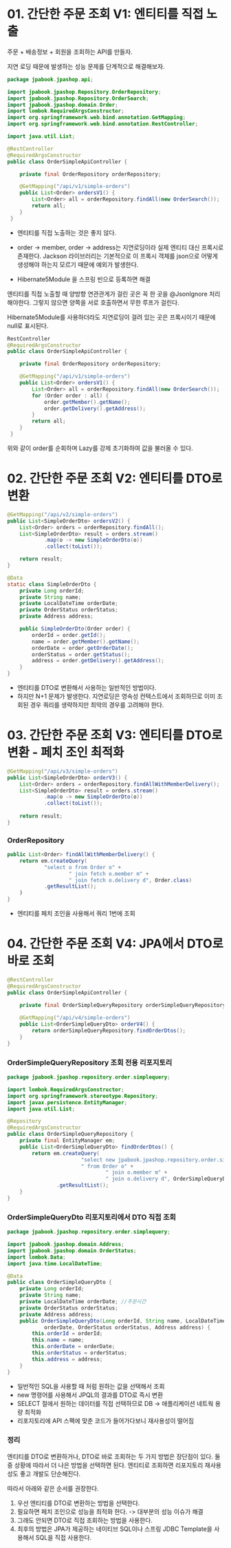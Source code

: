 # 01. 간단한 주문 조회 V1: 엔티티를 직접 노출

주문 + 배송정보 + 회원을 조회하는 API를 만들자.

지연 로딩 때문에 발생하는 성능 문제를 단계적으로 해결해보자.

``` java
package jpabook.jpashop.api;

import jpabook.jpashop.Repository.OrderRepository;
import jpabook.jpashop.Repository.OrderSearch;
import jpabook.jpashop.domain.Order;
import lombok.RequiredArgsConstructor;
import org.springframework.web.bind.annotation.GetMapping;
import org.springframework.web.bind.annotation.RestController;

import java.util.List;

@RestController
@RequiredArgsConstructor
public class OrderSimpleApiController {

    private final OrderRepository orderRepository;

    @GetMapping("/api/v1/simple-orders")
    public List<Order> ordersV1() {
        List<Order> all = orderRepository.findAll(new OrderSearch());
        return all;
    }
 }
```

* 엔티티를 직접 노출하는 것은 좋지 않다.
* order -> member, order -> address는 지연로딩이라 실제 엔티티 대신 프록시로 존재한다. Jackson 라이브러리는 기본적으로 이 프록시 객체를 json으로 어떻게 생성해야 하는지 모르기 때문에 예외가 발생한다.

* Hibernate5Module 을 스프링 빈으로 등록하면 해결



엔티티를 직접 노출할 때 양방향 연관관게가 걸린 곳은 꼭 한 곳을 @JsonIgnore 처리 해야한다. 그렇지 않으면 양쪽을 서로 호출하면서 무한 루프가 걸린다.



Hibernate5Module를 사용하더라도 지연로딩이 걸려 있는 곳은 프록시이기 때문에 null로 표시된다.

``` java
RestController
@RequiredArgsConstructor
public class OrderSimpleApiController {

    private final OrderRepository orderRepository;

    @GetMapping("/api/v1/simple-orders")
    public List<Order> ordersV1() {
        List<Order> all = orderRepository.findAll(new OrderSearch());
        for (Order order : all) {
            order.getMember().getName();
            order.getDelivery().getAddress();
        }
        return all;
    }
 }
```

위와 같이 order를 순회하며 Lazy를 강제 초기화하여 값을 불러올 수 있다.





# 02. 간단한 주문 조회 V2: 엔티티를 DTO로 변환

``` java
@GetMapping("/api/v2/simple-orders")
public List<SimpleOrderDto> ordersV2() {
    List<Order> orders = orderRepository.findAll();
    List<SimpleOrderDto> result = orders.stream()
            .map(o -> new SimpleOrderDto(o))
            .collect(toList());

    return result;
}

@Data
static class SimpleOrderDto {
    private Long orderId;
    private String name;
    private LocalDateTime orderDate;
    private OrderStatus orderStatus;
    private Address address;

    public SimpleOrderDto(Order order) {
        orderId = order.getId();
        name = order.getMember().getName();
        orderDate = order.getOrderDate();
        orderStatus = order.getStatus();
        address = order.getDelivery().getAddress();
    }
}
```

* 엔티티를 DTO로 변환해서 사용하는 일반적인 방법이다.
* 하지만 N+1 문제가 발생한다. 지연로딩은 영속성 컨텍스트에서 조회하므로 이미 조회된 경우 쿼리를 생략하지만 최악의 경우를 고려해야 한다.



# 03. 간단한 주문 조회 V3: 엔티티를 DTO로 변환 - 페치 조인 최적화

``` java
@GetMapping("/api/v3/simple-orders")
public List<SimpleOrderDto> orderV3() {
    List<Order> orders = orderRepository.findAllWithMemberDelivery();
    List<SimpleOrderDto> result = orders.stream()
            .map(o -> new SimpleOrderDto(o))
            .collect(toList());
    
    return result;
}
```

### OrderRepository

``` java
public List<Order> findAllWithMemberDelivery() {
    return em.createQuery(
            "select o from Order o" +
                    " join fetch o.member m" +
                    " join fetch o.delivery d", Order.class)
            .getResultList();
    )
}
```

* 엔티티를 페치 조인을 사용해서 쿼리 1번에 조회



# 04. 간단한 주문 조회 V4: JPA에서 DTO로 바로 조회

``` java
@RestController
@RequiredArgsConstructor
public class OrderSimpleApiController {

    private final OrderSimpleQueryRepository orderSimpleQueryRepository;
  
    @GetMapping("/api/v4/simple-orders")
    public List<OrderSimpleQueryDto> orderV4() {
        return orderSimpleQueryRepository.findOrderDtos();
    }
}
```



### OrderSimpleQueryRepository 조회 전용 리포지토리

``` java
package jpabook.jpashop.repository.order.simplequery;

import lombok.RequiredArgsConstructor;
import org.springframework.stereotype.Repository;
import javax.persistence.EntityManager;
import java.util.List;

@Repository
@RequiredArgsConstructor
public class OrderSimpleQueryRepository {
    private final EntityManager em;
    public List<OrderSimpleQueryDto> findOrderDtos() {
        return em.createQuery(
                        "select new jpabook.jpashop.repository.order.simplequery.OrderSimpleQueryDto(o.id, m.name, o.orderDate, o.status, d.address)" +
                        " from Order o" +
                                " join o.member m" +
                                " join o.delivery d", OrderSimpleQueryDto.class)
                .getResultList();
    }
}
```



### OrderSimpleQueryDto 리포지토리에서 DTO 직접 조회

``` java
package jpabook.jpashop.repository.order.simplequery;

import jpabook.jpashop.domain.Address;
import jpabook.jpashop.domain.OrderStatus;
import lombok.Data;
import java.time.LocalDateTime;

@Data
public class OrderSimpleQueryDto {
    private Long orderId;
    private String name;
    private LocalDateTime orderDate; //주문시간
    private OrderStatus orderStatus;
    private Address address;
    public OrderSimpleQueryDto(Long orderId, String name, LocalDateTime
            orderDate, OrderStatus orderStatus, Address address) {
        this.orderId = orderId;
        this.name = name;
        this.orderDate = orderDate;
        this.orderStatus = orderStatus;
        this.address = address;
    }
}
```

* 일반적인 SQL을 사용할 때 처럼 원하는 값을 선택해서 조회
* new 명령어를 사용해서 JPQL의 결과를 DTO로 즉시 변환
* SELECT 절에서 원하는 데이터를 직접 선택하므로 DB -> 애플리케이션 네트웍 용량 최적화
* 리포지토리에 API 스펙에 맞춘 코드가 들어가다보니 재사용성이 떨어짐



### 정리

엔티티를 DTO로 변환하거나, DTO로 바로 조회하는 두 가지 방법은 장단점이 있다. 둘 중 상황에 따라서 더 나은 방법을 선택하면 된다. 엔티티로 조회하면 리포지토리 재사용성도 좋고 개발도 단순해진다.

따라서 아래와 같은 순서를 권장한다.

1. 우선 엔티티를 DTO로 변환하는 방법을 선택한다.
2. 필요하면 페치 조인으로 성능을 최적화 한다. -> 대부분의 성능 이슈가 해결
3. 그래도 안되면 DTO로 직접 조회하는 방법을 사용한다.
4. 최후의 방법은 JPA가 제공하는 네이티브 SQL이나 스프링 JDBC Template을 사용해서 SQL을 직접 사용한다.